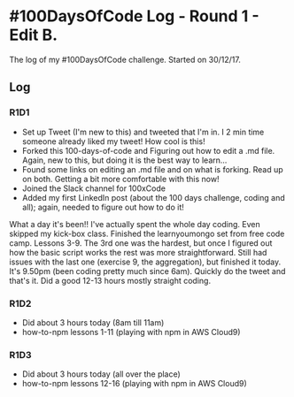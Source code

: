 # #100DaysOfCode Log - Round 1 - Edit B.

The log of my #100DaysOfCode challenge. Started on 30/12/17.

## Log

### R1D1 
- Set up Tweet (I'm new to this) and tweeted that I'm in. I 2 min time someone already liked my tweet! How cool is this!
- Forked this 100-days-of-code and Figuring out how to edit a .md file. Again, new to this, but doing it is the best way to learn...
- Found some links on editing an .md file and on what is forking. Read up on both. Getting a bit more comfortable with this now!
- Joined the Slack channel for 100xCode
- Added my first LinkedIn post (about the 100 days challenge, coding and all); again, needed to figure out how to do it!

What a day it's been!! I've actually spent the whole day coding. Even skipped my kick-box class.
Finished the learnyoumongo set from free code camp. Lessons 3-9. The 3rd one was the hardest, but once I figured out how the basic script works the rest was more straightforward. Still had issues with the last one (exercise 9, the aggregation), but finished it today. It's 9.50pm (been coding pretty much since 6am). Quickly do the tweet and that's it. Did a good 12-13 hours mostly straight coding.

### R1D2
- Did about 3 hours today (8am till 11am)
- how-to-npm lessons 1-11 (playing with npm in AWS Cloud9)

### R1D3
- Did about 3 hours today (all over the place)
- how-to-npm lessons 12-16 (playing with npm in AWS Cloud9)
